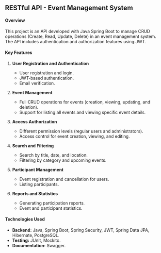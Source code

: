 ## **RESTful API - Event Management System**

#### **Overview**

This project is an API developed with Java Spring Boot to manage CRUD operations (Create, Read, Update, Delete) in an
event management system. The API includes authentication and authorization features using JWT.

#### **Key Features**

1. **User Registration and Authentication**
    - User registration and login.
    - JWT-based authentication.
    - Email verification.

2. **Event Management**
    - Full CRUD operations for events (creation, viewing, updating, and deletion).
    - Support for listing all events and viewing specific event details.

3. **Access Authorization**
    - Different permission levels (regular users and administrators).
    - Access control for event creation, viewing, and editing.

4. **Search and Filtering**
    - Search by title, date, and location.
    - Filtering by category and upcoming events.

5. **Participant Management**
    - Event registration and cancellation for users.
    - Listing participants.

6. **Reports and Statistics**
    - Generating participation reports.
    - Event and participant statistics.

#### **Technologies Used**

- **Backend:** Java, Spring Boot, Spring Security, JWT, Spring Data JPA, Hibernate, PostgreSQL.
- **Testing:** JUnit, Mockito.
- **Documentation:** Swagger.